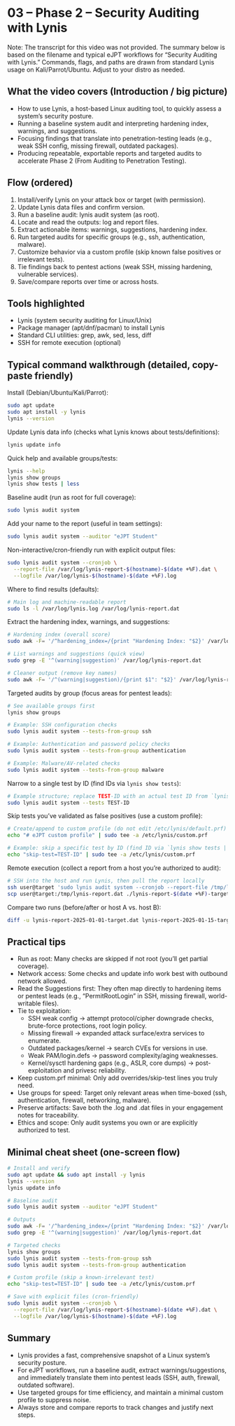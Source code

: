 # 03 – Phase 2 – Security Auditing with Lynis

Note: The transcript for this video was not provided. The summary below is based on the filename and typical eJPT workflows for “Security Auditing with Lynis.” Commands, flags, and paths are drawn from standard Lynis usage on Kali/Parrot/Ubuntu. Adjust to your distro as needed.

## What the video covers (Introduction / big picture)
- How to use Lynis, a host-based Linux auditing tool, to quickly assess a system’s security posture.
- Running a baseline system audit and interpreting hardening index, warnings, and suggestions.
- Focusing findings that translate into penetration-testing leads (e.g., weak SSH config, missing firewall, outdated packages).
- Producing repeatable, exportable reports and targeted audits to accelerate Phase 2 (From Auditing to Penetration Testing).

## Flow (ordered)
1. Install/verify Lynis on your attack box or target (with permission).
2. Update Lynis data files and confirm version.
3. Run a baseline audit: lynis audit system (as root).
4. Locate and read the outputs: log and report files.
5. Extract actionable items: warnings, suggestions, hardening index.
6. Run targeted audits for specific groups (e.g., ssh, authentication, malware).
7. Customize behavior via a custom profile (skip known false positives or irrelevant tests).
8. Tie findings back to pentest actions (weak SSH, missing hardening, vulnerable services).
9. Save/compare reports over time or across hosts.

## Tools highlighted
- Lynis (system security auditing for Linux/Unix)
- Package manager (apt/dnf/pacman) to install Lynis
- Standard CLI utilities: grep, awk, sed, less, diff
- SSH for remote execution (optional)

## Typical command walkthrough (detailed, copy-paste friendly)

Install (Debian/Ubuntu/Kali/Parrot):
```bash
sudo apt update
sudo apt install -y lynis
lynis --version
```

Update Lynis data info (checks what Lynis knows about tests/definitions):
```bash
lynis update info
```

Quick help and available groups/tests:
```bash
lynis --help
lynis show groups
lynis show tests | less
```

Baseline audit (run as root for full coverage):
```bash
sudo lynis audit system
```

Add your name to the report (useful in team settings):
```bash
sudo lynis audit system --auditor "eJPT Student"
```

Non-interactive/cron-friendly run with explicit output files:
```bash
sudo lynis audit system --cronjob \
  --report-file /var/log/lynis-report-$(hostname)-$(date +%F).dat \
  --logfile /var/log/lynis-$(hostname)-$(date +%F).log
```

Where to find results (defaults):
```bash
# Main log and machine-readable report
sudo ls -l /var/log/lynis.log /var/log/lynis-report.dat
```

Extract the hardening index, warnings, and suggestions:
```bash
# Hardening index (overall score)
sudo awk -F= '/^hardening_index=/{print "Hardening Index: "$2}' /var/log/lynis-report.dat

# List warnings and suggestions (quick view)
sudo grep -E '^(warning|suggestion)' /var/log/lynis-report.dat

# Cleaner output (remove key names)
sudo awk -F= '/^(warning|suggestion)/{print $1": "$2}' /var/log/lynis-report.dat
```

Targeted audits by group (focus areas for pentest leads):
```bash
# See available groups first
lynis show groups

# Example: SSH configuration checks
sudo lynis audit system --tests-from-group ssh

# Example: Authentication and password policy checks
sudo lynis audit system --tests-from-group authentication

# Example: Malware/AV-related checks
sudo lynis audit system --tests-from-group malware
```

Narrow to a single test by ID (find IDs via `lynis show tests`):
```bash
# Example structure; replace TEST-ID with an actual test ID from `lynis show tests`
sudo lynis audit system --tests TEST-ID
```

Skip tests you’ve validated as false positives (use a custom profile):
```bash
# Create/append to custom profile (do not edit /etc/lynis/default.prf)
echo "# eJPT custom profile" | sudo tee -a /etc/lynis/custom.prf

# Example: skip a specific test by ID (find ID via `lynis show tests | grep -i <keyword>`)
echo "skip-test=TEST-ID" | sudo tee -a /etc/lynis/custom.prf
```

Remote execution (collect a report from a host you’re authorized to audit):
```bash
# SSH into the host and run Lynis, then pull the report locally
ssh user@target 'sudo lynis audit system --cronjob --report-file /tmp/lynis-report.dat'
scp user@target:/tmp/lynis-report.dat ./lynis-report-$(date +%F)-target.dat
```

Compare two runs (before/after or host A vs. host B):
```bash
diff -u lynis-report-2025-01-01-target.dat lynis-report-2025-01-15-target.dat | less
```

## Practical tips
- Run as root: Many checks are skipped if not root (you’ll get partial coverage).
- Network access: Some checks and update info work best with outbound network allowed.
- Read the Suggestions first: They often map directly to hardening items or pentest leads (e.g., “PermitRootLogin” in SSH, missing firewall, world-writable files).
- Tie to exploitation:
  - SSH weak config → attempt protocol/cipher downgrade checks, brute-force protections, root login policy.
  - Missing firewall → expanded attack surface/extra services to enumerate.
  - Outdated packages/kernel → search CVEs for versions in use.
  - Weak PAM/login.defs → password complexity/aging weaknesses.
  - Kernel/sysctl hardening gaps (e.g., ASLR, core dumps) → post-exploitation and privesc reliability.
- Keep custom.prf minimal: Only add overrides/skip-test lines you truly need.
- Use groups for speed: Target only relevant areas when time-boxed (ssh, authentication, firewall, networking, malware).
- Preserve artifacts: Save both the .log and .dat files in your engagement notes for traceability.
- Ethics and scope: Only audit systems you own or are explicitly authorized to test.

## Minimal cheat sheet (one-screen flow)
```bash
# Install and verify
sudo apt update && sudo apt install -y lynis
lynis --version
lynis update info

# Baseline audit
sudo lynis audit system --auditor "eJPT Student"

# Outputs
sudo awk -F= '/^hardening_index=/{print "Hardening Index: "$2}' /var/log/lynis-report.dat
sudo grep -E '^(warning|suggestion)' /var/log/lynis-report.dat

# Targeted checks
lynis show groups
sudo lynis audit system --tests-from-group ssh
sudo lynis audit system --tests-from-group authentication

# Custom profile (skip a known-irrelevant test)
echo "skip-test=TEST-ID" | sudo tee -a /etc/lynis/custom.prf

# Save with explicit files (cron-friendly)
sudo lynis audit system --cronjob \
  --report-file /var/log/lynis-report-$(hostname)-$(date +%F).dat \
  --logfile /var/log/lynis-$(hostname)-$(date +%F).log
```

## Summary
- Lynis provides a fast, comprehensive snapshot of a Linux system’s security posture.
- For eJPT workflows, run a baseline audit, extract warnings/suggestions, and immediately translate them into pentest leads (SSH, auth, firewall, outdated software).
- Use targeted groups for time efficiency, and maintain a minimal custom profile to suppress noise.
- Always store and compare reports to track changes and justify next steps.